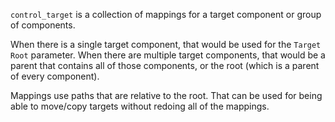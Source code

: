 `control_target` is a collection of mappings for a
target component or group of components.

When there is a single target component, that would
be used for the `Target Root` parameter.
When there are multiple target components, that would
be a parent that contains all of those components, or
the root (which is a parent of every component).

Mappings use paths that are relative to the root.
That can be used for being able to move/copy targets
without redoing all of the mappings.
